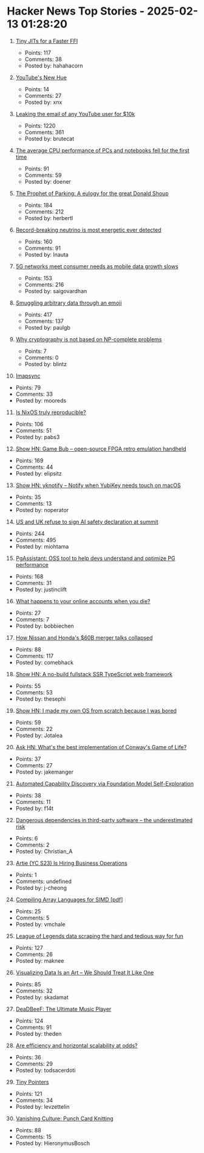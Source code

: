 # Hacker News Top Stories - 2025-02-13 01:28:20

1. [Tiny JITs for a Faster FFI](https://railsatscale.com/2025-02-12-tiny-jits-for-a-faster-ffi/)
   - Points: 117
   - Comments: 38
   - Posted by: hahahacorn

2. [YouTube's New Hue](https://design.google/library/youtube-new-red-color)
   - Points: 14
   - Comments: 27
   - Posted by: xnx

3. [Leaking the email of any YouTube user for $10k](https://brutecat.com/articles/leaking-youtube-emails)
   - Points: 1220
   - Comments: 361
   - Posted by: brutecat

4. [The average CPU performance of PCs and notebooks fell for the first time](https://www.cpubenchmark.net/year-on-year.html)
   - Points: 91
   - Comments: 59
   - Posted by: doener

5. [The Prophet of Parking: A eulogy for the great Donald Shoup](https://www.worksinprogress.news/p/the-prophet-of-parking)
   - Points: 184
   - Comments: 212
   - Posted by: herbertl

6. [Record-breaking neutrino is most energetic ever detected](https://www.nature.com/articles/d41586-025-00444-1)
   - Points: 160
   - Comments: 91
   - Posted by: lnauta

7. [5G networks meet consumer needs as mobile data growth slows](https://spectrum.ieee.org/5g-bandwidth)
   - Points: 153
   - Comments: 216
   - Posted by: saigovardhan

8. [Smuggling arbitrary data through an emoji](https://paulbutler.org/2025/smuggling-arbitrary-data-through-an-emoji/)
   - Points: 417
   - Comments: 137
   - Posted by: paulgb

9. [Why cryptography is not based on NP-complete problems](https://blintzbase.com/posts/cryptography-is-not-based-on-np-hard-problems/)
   - Points: 7
   - Comments: 0
   - Posted by: blintz

10. [Imapsync](https://imapsync.lamiral.info/)
   - Points: 79
   - Comments: 33
   - Posted by: mooreds

11. [Is NixOS truly reproducible?](https://luj.fr/blog/is-nixos-truly-reproducible.html)
   - Points: 106
   - Comments: 51
   - Posted by: pabs3

12. [Show HN: Game Bub – open-source FPGA retro emulation handheld](https://eli.lipsitz.net/posts/introducing-gamebub/)
   - Points: 169
   - Comments: 44
   - Posted by: elipsitz

13. [Show HN: yknotify – Notify when YubiKey needs touch on macOS](https://github.com/noperator/yknotify)
   - Points: 35
   - Comments: 13
   - Posted by: noperator

14. [US and UK refuse to sign AI safety declaration at summit](https://arstechnica.com/ai/2025/02/us-and-uk-refuse-to-sign-ai-safety-declaration-at-summit/)
   - Points: 244
   - Comments: 495
   - Posted by: miohtama

15. [PgAssistant: OSS tool to help devs understand and optimize PG performance](https://github.com/nexsol-technologies/pgassistant)
   - Points: 168
   - Comments: 31
   - Posted by: justinclift

16. [What happens to your online accounts when you die?](https://digitalseams.com/blog/what-happens-to-your-online-accounts-when-you-die)
   - Points: 27
   - Comments: 7
   - Posted by: bobbiechen

17. [How Nissan and Honda's $60B merger talks collapsed](https://www.reuters.com/markets/deals/inside-collapse-nissan-hondas-60-billion-mega-deal-2025-02-12/)
   - Points: 88
   - Comments: 117
   - Posted by: comebhack

18. [Show HN: A no-build fullstack SSR TypeScript web framework](https://jsr.io/@fullsoak/fullsoak)
   - Points: 55
   - Comments: 53
   - Posted by: thesephi

19. [Show HN: I made my own OS from scratch because I was bored](https://jotalea.com.ar/misc/jotaleaos/)
   - Points: 59
   - Comments: 22
   - Posted by: Jotalea

20. [Ask HN: What's the best implementation of Conway's Game of Life?](undefined)
   - Points: 37
   - Comments: 27
   - Posted by: jakemanger

21. [Automated Capability Discovery via Foundation Model Self-Exploration](https://arxiv.org/abs/2502.07577)
   - Points: 38
   - Comments: 11
   - Posted by: f14t

22. [Dangerous dependencies in third-party software – the underestimated risk](https://linux-howto.org/article/dangerous-dependencies-in-third-party-software-the-underestimated-risk)
   - Points: 6
   - Comments: 2
   - Posted by: Christian_A

23. [Artie (YC S23) Is Hiring Business Operations](https://www.ycombinator.com/companies/artie/jobs/CM1sVks-business-operations)
   - Points: 1
   - Comments: undefined
   - Posted by: j-cheong

24. [Compiling Array Languages for SIMD [pdf]](http://vmchale.com/static/serve/simd.pdf)
   - Points: 25
   - Comments: 5
   - Posted by: vmchale

25. [League of Legends data scraping the hard and tedious way for fun](https://maknee.github.io/blog/2025/League-Data-Scraping/)
   - Points: 127
   - Comments: 26
   - Posted by: maknee

26. [Visualizing Data Is an Art – We Should Treat It Like One](https://perthirtysix.com/visualizing-data-is-an-art)
   - Points: 85
   - Comments: 32
   - Posted by: skadamat

27. [DeaDBeeF: The Ultimate Music Player](https://deadbeef.sourceforge.io/)
   - Points: 124
   - Comments: 91
   - Posted by: theden

28. [Are efficiency and horizontal scalability at odds?](https://buttondown.com/hillelwayne/archive/are-efficiency-and-horizontal-scalability-at-odds/)
   - Points: 36
   - Comments: 29
   - Posted by: todsacerdoti

29. [Tiny Pointers](https://arxiv.org/abs/2111.12800)
   - Points: 121
   - Comments: 34
   - Posted by: levzettelin

30. [Vanishing Culture: Punch Card Knitting](https://blog.archive.org/2025/02/12/vanishing-culture-punch-card-knitting/)
   - Points: 88
   - Comments: 15
   - Posted by: HieronymusBosch

